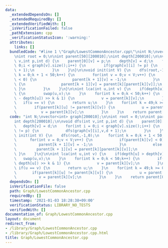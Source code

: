 ```yaml
---
data:
  _extendedDependsOn: []
  _extendedRequiredBy: []
  _extendedVerifiedWith: []
  _isVerificationFailed: false
  _pathExtension: cpp
  _verificationStatusIcon: ':warning:'
  attributes:
    links: []
  bundledCode: "#line 1 \"Graph/LowestCommonAncestor.cpp\"\nint N;\nvector<int> graph[200010];\n\
    \nint root = 0;\n\nint parent[50][200010];\nint depth[200010];\n\nvoid dfs(int\
    \ v,int p,int d) {\n    parent[0][v] = p;\n    depth[v] = d;\n    for(int i =\
    \ 0;i < graph[v].size();i++) {\n        if(graph[v][i] != p) {\n            dfs(graph[v][i],v,d\
    \ + 1);\n        }\n    }\n}\n\nvoid init(int V) {\n    dfs(root,-1,0);\n    for(int\
    \ k = 0;k + 1 < 50;k++) {\n        for(int v = 0;v < V;v++) {\n            if(parent[k][v]\
    \ < 0) {\n                parent[k + 1][v] = -1;\n            }\n            else\
    \ {\n                parent[k + 1][v] = parent[k][parent[k][v]];\n           \
    \ }\n        }\n    }\n}\n\nint lca(int u,int v) {\n    if(depth[u] > depth[v])\
    \ {\n        swap(u,v);\n    }\n    for(int k = 0;k < 50;k++) {\n        if((depth[v]\
    \ - depth[u]) >> k & 1) {\n            v = parent[k][v];\n        }\n    }\n \
    \   if(u == v) {\n        return u;\n    }\n    for(int k = 49;k >= 0;k--) {\n\
    \        if(parent[k][u] != parent[k][v]) {\n            u = parent[k][u];\n \
    \           v = parent[k][v];\n        }\n    }\n    return parent[0][u];\n}\n"
  code: "int N;\nvector<int> graph[200010];\n\nint root = 0;\n\nint parent[50][200010];\n\
    int depth[200010];\n\nvoid dfs(int v,int p,int d) {\n    parent[0][v] = p;\n \
    \   depth[v] = d;\n    for(int i = 0;i < graph[v].size();i++) {\n        if(graph[v][i]\
    \ != p) {\n            dfs(graph[v][i],v,d + 1);\n        }\n    }\n}\n\nvoid\
    \ init(int V) {\n    dfs(root,-1,0);\n    for(int k = 0;k + 1 < 50;k++) {\n  \
    \      for(int v = 0;v < V;v++) {\n            if(parent[k][v] < 0) {\n      \
    \          parent[k + 1][v] = -1;\n            }\n            else {\n       \
    \         parent[k + 1][v] = parent[k][parent[k][v]];\n            }\n       \
    \ }\n    }\n}\n\nint lca(int u,int v) {\n    if(depth[u] > depth[v]) {\n     \
    \   swap(u,v);\n    }\n    for(int k = 0;k < 50;k++) {\n        if((depth[v] -\
    \ depth[u]) >> k & 1) {\n            v = parent[k][v];\n        }\n    }\n   \
    \ if(u == v) {\n        return u;\n    }\n    for(int k = 49;k >= 0;k--) {\n \
    \       if(parent[k][u] != parent[k][v]) {\n            u = parent[k][u];\n  \
    \          v = parent[k][v];\n        }\n    }\n    return parent[0][u];\n}\n"
  dependsOn: []
  isVerificationFile: false
  path: Graph/LowestCommonAncestor.cpp
  requiredBy: []
  timestamp: '2021-01-03 18:28:38+09:00'
  verificationStatus: LIBRARY_NO_TESTS
  verifiedWith: []
documentation_of: Graph/LowestCommonAncestor.cpp
layout: document
redirect_from:
- /library/Graph/LowestCommonAncestor.cpp
- /library/Graph/LowestCommonAncestor.cpp.html
title: Graph/LowestCommonAncestor.cpp
---
```

